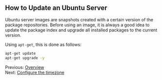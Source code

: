 How to Update an Ubuntu Server
------------------------------

Ubuntu server images are snapshots created with a certain version of the
package repositories. Before using an image, it is always a good idea to
update the package index and upgrade all installed packages to the current
version.

Using `apt-get`, this is done as follows:

```bash
apt-get update
apt-get upgrade -y
```

Previous: [Overview]<br/>
Next: [Configure the timezone]

[Overview]: basic-ubuntu-server-setup.md
[Configure the timezone]: timezone.md

